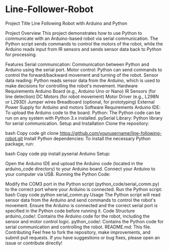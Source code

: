 # Line-Follower-Robot
Project Title
Line Following Robot with Arduino and Python

Project Overview
This project demonstrates how to use Python to communicate with an Arduino-based robot via serial communication. The Python script sends commands to control the motors of the robot, while the Arduino reads input from IR sensors and sends sensor data back to Python for processing.

Features
Serial communication: Communication between Python and Arduino using the serial port.
Motor control: Python can send commands to control the forward/backward movement and turning of the robot.
Sensor data reading: Python reads sensor data from the Arduino, which is used to make decisions for controlling the robot's movement.
Hardware Requirements
Arduino Board (e.g., Arduino Uno or Nano)
IR Sensors (for line detection)
DC Motors (for robot movement)
Motor Driver (e.g., L298N or L293D)
Jumper wires
Breadboard (optional, for prototyping)
External Power Supply for Arduino and motors
Software Requirements
Arduino IDE: To upload the Arduino code to the board.
Python: The Python code can be run on any system with Python 3.x installed.
pySerial Library: Python library for serial communication.
Setup and Installation
Clone the repository:

bash
Copy code
git clone https://github.com/yourusername/line-following-robot.git
Install Python dependencies: To install the necessary Python package, run:

bash
Copy code
pip install pyserial
Arduino Setup:

Open the Arduino IDE and upload the Arduino code (located in the arduino_code directory) to your Arduino board.
Connect your Arduino to your computer via USB.
Running the Python Code:

Modify the COM3 port in the Python script (python_code/serial_comm.py) to the correct port where your Arduino is connected.
Run the Python script:
bash
Copy code
python serial_comm.py
Usage
The Python script will read sensor data from the Arduino and send commands to control the robot's movement.
Ensure the Arduino is connected and the correct serial port is specified in the Python code before running it.
Code Structure
arduino_code/: Contains the Arduino code for the robot, including the sensor and motor control logic.
python_code/: Contains the Python code for serial communication and controlling the robot.
README.md: This file.
Contributing
Feel free to fork the repository, make improvements, and submit pull requests. If you have suggestions or bug fixes, please open an issue or contribute directly!


